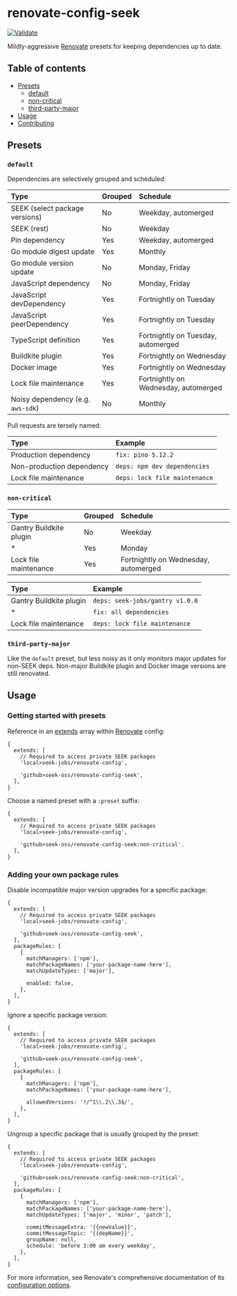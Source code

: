 # renovate-config-seek

[![Validate](https://github.com/seek-oss/renovate-config-seek/actions/workflows/validate.yml/badge.svg)](https://github.com/seek-oss/renovate-config-seek/actions/workflows/validate.yml)

Mildly-aggressive [Renovate] presets for keeping dependencies up to date.

[renovate]: https://renovatebot.com/

## Table of contents

- [Presets](#presets)
  - [default](#default)
  - [non-critical](#non-critical)
  - [third-party-major](#third-party-major)
- [Usage](#usage)
- [Contributing](https://github.com/seek-oss/renovate-config-seek/blob/master/CONTRIBUTING.md)

## Presets

### `default`

Dependencies are selectively grouped and scheduled:

| Type                              | Grouped | Schedule                             |
| :-------------------------------- | :------ | :----------------------------------- |
| SEEK (select package versions)    | No      | Weekday, automerged                  |
| SEEK (rest)                       | No      | Weekday                              |
| Pin dependency                    | Yes     | Weekday, automerged                  |
| Go module digest update           | Yes     | Monthly                              |
| Go module version update          | No      | Monday, Friday                       |
| JavaScript dependency             | No      | Monday, Friday                       |
| JavaScript devDependency          | Yes     | Fortnightly on Tuesday               |
| JavaScript peerDependency         | Yes     | Fortnightly on Tuesday               |
| TypeScript definition             | Yes     | Fortnightly on Tuesday, automerged   |
| Buildkite plugin                  | Yes     | Fortnightly on Wednesday             |
| Docker image                      | Yes     | Fortnightly on Wednesday             |
| Lock file maintenance             | Yes     | Fortnightly on Wednesday, automerged |
| Noisy dependency (e.g. `aws-sdk`) | No      | Monthly                              |

Pull requests are tersely named:

| Type                      | Example                       |
| :------------------------ | :---------------------------- |
| Production dependency     | `fix: pino 5.12.2`            |
| Non-production dependency | `deps: npm dev dependencies`  |
| Lock file maintenance     | `deps: lock file maintenance` |

### `non-critical`

| Type                    | Grouped | Schedule                             |
| :---------------------- | :------ | :----------------------------------- |
| Gantry Buildkite plugin | No      | Weekday                              |
| \*                      | Yes     | Monday                               |
| Lock file maintenance   | Yes     | Fortnightly on Wednesday, automerged |

| Type                    | Example                         |
| :---------------------- | :------------------------------ |
| Gantry Buildkite plugin | `deps: seek-jobs/gantry v1.0.0` |
| \*                      | `fix: all dependencies`         |
| Lock file maintenance   | `deps: lock file maintenance`   |

### `third-party-major`

Like the `default` preset, but less noisy as it only monitors major updates for non-SEEK deps.
Non-major Buildkite plugin and Docker image versions are still renovated.

## Usage

### Getting started with presets

Reference in an [extends] array within [Renovate] config:

[extends]: https://renovatebot.com/docs/configuration-options/#extends

```json5
{
  extends: [
    // Required to access private SEEK packages
    'local>seek-jobs/renovate-config',

    'github>seek-oss/renovate-config-seek',
  ],
}
```

Choose a named preset with a `:preset` suffix:

```json5
{
  extends: [
    // Required to access private SEEK packages
    'local>seek-jobs/renovate-config',

    'github>seek-oss/renovate-config-seek:non-critical'.
  ],
}
```

### Adding your own package rules

Disable incompatible major version upgrades for a specific package:

```json5
{
  extends: [
    // Required to access private SEEK packages
    'local>seek-jobs/renovate-config',

    'github>seek-oss/renovate-config-seek',
  ],
  packageRules: [
    {
      matchManagers: ['npm'],
      matchPackageNames: ['your-package-name-here'],
      matchUpdateTypes: ['major'],

      enabled: false,
    },
  ],
}
```

Ignore a specific package version:

```json5
{
  extends: [
    // Required to access private SEEK packages
    'local>seek-jobs/renovate-config',

    'github>seek-oss/renovate-config-seek',
  ],
  packageRules: [
    {
      matchManagers: ['npm'],
      matchPackageNames: ['your-package-name-here'],

      allowedVersions: '!/^1\\.2\\.3$/',
    },
  ],
}
```

Ungroup a specific package that is usually grouped by the preset:

```json5
{
  extends: [
    // Required to access private SEEK packages
    'local>seek-jobs/renovate-config',

    'github>seek-oss/renovate-config-seek:non-critical',
  ],
  packageRules: [
    {
      matchManagers: ['npm'],
      matchPackageNames: ['your-package-name-here'],
      matchUpdateTypes: ['major', 'minor', 'patch'],

      commitMessageExtra: '{{newValue}}',
      commitMessageTopic: '{{depName}}',
      groupName: null,
      schedule: 'before 3:00 am every weekday',
    },
  ],
}
```

For more information, see Renovate's comprehensive documentation of its [configuration options].

[configuration options]: https://docs.renovatebot.com/configuration-options
